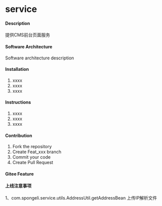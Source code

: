 # service

#### Description
提供CMS前台页面服务

#### Software Architecture
Software architecture description

#### Installation

1.  xxxx
2.  xxxx
3.  xxxx

#### Instructions

1.  xxxx
2.  xxxx
3.  xxxx

#### Contribution

1.  Fork the repository
2.  Create Feat_xxx branch
3.  Commit your code
4.  Create Pull Request


#### Gitee Feature

#### 上线注意事项

1、com.spongeli.service.utils.AddressUtil.getAddressBean
    上传IP解析文件
